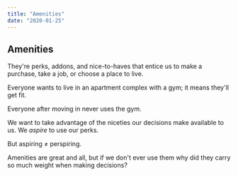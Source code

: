 ```yaml
---
title: "Amenities"
date: "2020-01-25"
---
```


## Amenities

They're perks, addons, and nice-to-haves that entice us
to make a purchase, take a job, or choose a place to live.

Everyone wants to live in an apartment complex with a gym;
it means they'll get fit.

Everyone after moving in never uses the gym.

We want to take advantage of the niceties our decisions make
available to us. We *aspire* to use our perks. 

But aspiring &#8800; perspiring.

Amenities are great and all, but if we don't ever use them
why did they carry so much weight when making decisions?
